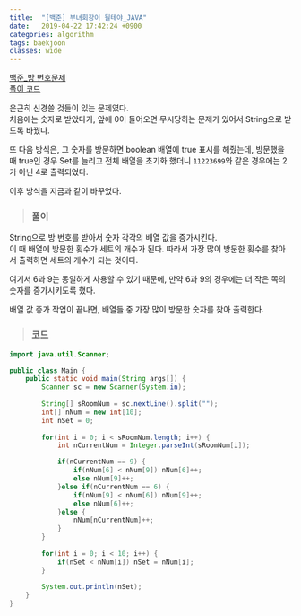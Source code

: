 ```yaml
---
title:  "[백준] 부녀회장이 될테야_JAVA"
date:   2019-04-22 17:42:24 +0900
categories: algorithm
tags: baekjoon
classes: wide
---
```


[백준_방 번호문제](https://www.acmicpc.net/problem/1475)  
[풀이 코드](https://github.com/2ssue/Algorithm/blob/master/Baekjoon/1475.java)  
  
은근히 신경쓸 것들이 있는 문제였다.  
처음에는 숫자로 받았다가, 앞에 0이 들어오면 무시당하는 문제가 있어서 String으로 받도록 바꿨다.  
  
또 다음 방식은, 그 숫자를 방문하면 boolean 배열에 true 표시를 해줬는데, 방문했을 때 true인 경우 Set를 늘리고 전체 배열을 초기화 했더니 `11223699`와 같은 경우에는 2가 아닌 4로 출력되었다.  
  
이후 방식을 지금과 같이 바꾸었다.  
  
> ### 풀이

String으로 방 번호를 받아서 숫자 각각의 배열 값을 증가시킨다.  
이 때 배열에 방문한 횟수가 세트의 개수가 된다. 따라서 가장 많이 방문한 횟수를 찾아서 출력하면 세트의 개수가 되는 것이다.  
  
여기서 6과 9는 동일하게 사용할 수 있기 때문에, 만약 6과 9의 경우에는 더 작은 쪽의 숫자를 증가시키도록 했다.  
  
배열 값 증가 작업이 끝나면, 배열들 중 가장 많이 방문한 숫자를 찾아 출력한다.  

> ### 코드

```java
import java.util.Scanner;

public class Main {
	public static void main(String args[]) {
		Scanner sc = new Scanner(System.in);
		
		String[] sRoomNum = sc.nextLine().split("");
		int[] nNum = new int[10];
		int nSet = 0;
		
		for(int i = 0; i < sRoomNum.length; i++) {
			int nCurrentNum = Integer.parseInt(sRoomNum[i]);

			if(nCurrentNum == 9) {
				if(nNum[6] < nNum[9]) nNum[6]++;
				else nNum[9]++;
			}else if(nCurrentNum == 6) {
				if(nNum[9] < nNum[6]) nNum[9]++;
				else nNum[6]++;
			}else {
				nNum[nCurrentNum]++;
			}
		}
		
		for(int i = 0; i < 10; i++) {
			if(nSet < nNum[i]) nSet = nNum[i];
		}
		
		System.out.println(nSet);
	}
}
``` 
